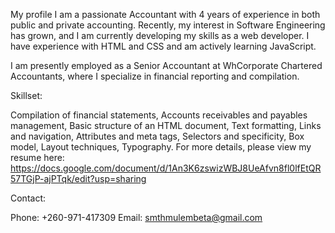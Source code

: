 My profile
I am a passionate Accountant with 4 years of experience in both public and private accounting. Recently, my interest in Software Engineering has grown, and I am currently developing my skills as a web developer. I have experience with HTML and CSS and am actively learning JavaScript.

I am presently employed as a Senior Accountant at WhCorporate Chartered Accountants, where I specialize in financial reporting and compilation.

Skillset:

Compilation of financial statements,
Accounts receivables and payables management,
Basic structure of an HTML document,
Text formatting,
Links and navigation,
Attributes and meta tags,
Selectors and specificity,
Box model,
Layout techniques,
Typography.
For more details, please view my resume here: https://docs.google.com/document/d/1An3K6zswizWBJ8UeAfvn8fl0lfEtQR57TGjP-ajPTqk/edit?usp=sharing

Contact:

Phone: +260-971-417309
Email: smthmulembeta@gmail.com

